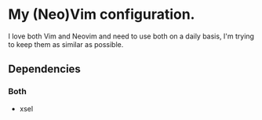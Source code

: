 # My (Neo)Vim configuration.
I love both Vim and Neovim and need to use both on a daily basis, I'm trying to keep them as similar as possible.

## Dependencies
### Both
 - xsel
